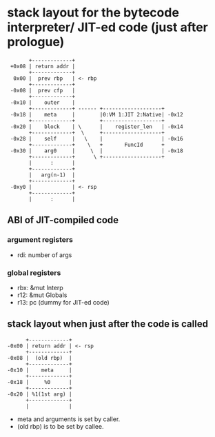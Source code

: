 # stack layout for the bytecode interpreter/ JIT-ed code (just after prologue)

```text
       +-------------+
 +0x08 | return addr |
       +-------------+
  0x00 |  prev rbp   | <- rbp
       +-------------+
 -0x08 |  prev cfp   |
       +-------------+
 -0x10 |    outer    |
       +-------------+ ------ +-------------------+
 -0x18 |    meta     |        |0:VM 1:JIT 2:Native| -0x12
       +-------------+        +-------------------+
 -0x20 |    block    | \      |    register_len   | -0x14
       +-------------+  \     +-------------------+
 -0x28 |    self     |   \    |                   | -0x16
       +-------------+    \   +       FuncId      +
 -0x30 |    arg0     |     \  |                   | -0x18
       +-------------+      \ +-------------------+
       |      :      |
       +-------------+
       |   arg(n-1)  |
       +-------------+
 -0xy0 |             | <- rsp
       +-------------+
       |      :      |
```

## ABI of JIT-compiled code

### argument registers

- rdi: number of args

### global registers

- rbx: &mut Interp
- r12: &mut Globals
- r13: pc (dummy for JIT-ed code)

## stack layout when just after the code is called

```text
      +-------------+
-0x00 | return addr | <- rsp
      +-------------+
-0x08 |  (old rbp)  |
      +-------------+
-0x10 |    meta     |
      +-------------+
-0x18 |     %0      |
      +-------------+
-0x20 | %1(1st arg) |
      +-------------+
      |             |
```

- meta and arguments is set by caller.
- (old rbp) is to be set by callee.

